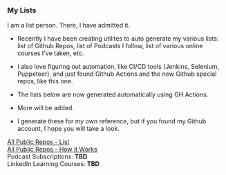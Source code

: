 
### My Lists

I am a list person.  There, I have admitted it.

- Recently I have been creating utilites to auto generate my various lists: list of Github Repos,
list of Podcasts I follow, list of various online courses I've taken, etc.

- I also love figuring out automation, like CI/CD tools (Jenkins, Selenium, Puppeteer), and just found Github Actions and the new Github special repos,
like this one.

- The lists below are now generated automatically using GH Actions.

- More will be added.

- I generate these for my own reference, but if you found my Github account, I hope you will take a look.

[All Public Repos - List](https://github.com/alpiepho/AlPiepho/blob/master/README_public_repos.md)<br>
[All Public Repos - How it Works](https://github.com/alpiepho/AlPiepho/blob/master/HOWITWORKS_public_repos.md)<br>
Podcast Subscriptions: <b>TBD</b><br>
LinkedIn Learning Courses: <b>TBD</b><br>

